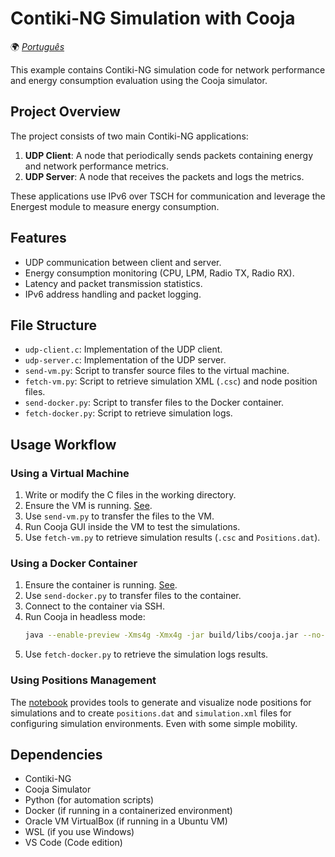 # Contiki-NG Simulation with Cooja

🌍 *[Português](README_pt.md)*

This example contains Contiki-NG simulation code for network performance and energy consumption evaluation using the Cooja simulator.

## Project Overview

The project consists of two main Contiki-NG applications:

1. **UDP Client**: A node that periodically sends packets containing energy and network performance metrics.
2. **UDP Server**: A node that receives the packets and logs the metrics.

These applications use IPv6 over TSCH for communication and leverage the Energest module to measure energy consumption.

## Features

- UDP communication between client and server.
- Energy consumption monitoring (CPU, LPM, Radio TX, Radio RX).
- Latency and packet transmission statistics.
- IPv6 address handling and packet logging.

## File Structure

- `udp-client.c`: Implementation of the UDP client.
- `udp-server.c`: Implementation of the UDP server.
- `send-vm.py`: Script to transfer source files to the virtual machine.
- `fetch-vm.py`: Script to retrieve simulation XML (`.csc`) and node position files.
- `send-docker.py`: Script to transfer files to the Docker container.
- `fetch-docker.py`: Script to retrieve simulation logs.

## Usage Workflow

### Using a Virtual Machine
1. Write or modify the C files in the working directory.
2. Ensure the VM is running. [See](https://github.com/JunioCesarFerreira/Cooja-Docker-VM-Setup/blob/main/vm/prepare-vm-enviroment.md).
3. Use `send-vm.py` to transfer the files to the VM.
4. Run Cooja GUI inside the VM to test the simulations.
5. Use `fetch-vm.py` to retrieve simulation results (`.csc` and `Positions.dat`).

### Using a Docker Container
1. Ensure the container is running. [See](https://github.com/JunioCesarFerreira/Cooja-Docker-VM-Setup/tree/main/ssh-docker-cooja).
2. Use `send-docker.py` to transfer files to the container.
3. Connect to the container via SSH.
4. Run Cooja in headless mode:
   ```sh
   java --enable-preview -Xms4g -Xmx4g -jar build/libs/cooja.jar --no-gui simulation.csc > sim.log
   ```
5. Use `fetch-docker.py` to retrieve the simulation logs results.

### Using Positions Management
The [notebook](positions-mngmt.ipynb) provides tools to generate and visualize node positions for simulations and to create `positions.dat` and `simulation.xml` files for configuring simulation environments. Even with some simple mobility. 

## Dependencies

- Contiki-NG
- Cooja Simulator
- Python (for automation scripts)
- Docker (if running in a containerized environment)
- Oracle VM VirtualBox (if running in a Ubuntu VM)
- WSL (if you use Windows)
- VS Code (Code edition)